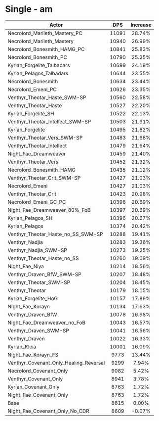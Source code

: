 # Single - am
| Actor | DPS | Increase |
|---|:---:|:---:|
|Necrolord_Marileth_Mastery_PC|11091|28.74%|
|Necrolord_Marileth_Mastery|10940|26.99%|
|Necrolord_Bonesmith_HAMG_PC|10841|25.83%|
|Necrolord_Bonesmith_PC|10790|25.25%|
|Kyrian_Forgelite_Talbadars|10699|24.19%|
|Kyrian_Pelagos_Talbadars|10644|23.55%|
|Necrolord_Bonesmith|10634|23.44%|
|Necrolord_Emeni_PC|10626|23.35%|
|Venthyr_Theotar_Haste_SWM-SP|10560|22.58%|
|Venthyr_Theotar_Haste|10527|22.20%|
|Kyrian_Forgelite_SH|10522|22.13%|
|Venthyr_Theotar_Intellect_SWM-SP|10503|21.91%|
|Kyrian_Forgelite|10495|21.82%|
|Venthyr_Theotar_Vers_SWM-SP|10483|21.68%|
|Venthyr_Theotar_Intellect|10479|21.64%|
|Night_Fae_Dreamweaver|10459|21.40%|
|Venthyr_Theotar_Vers|10452|21.32%|
|Necrolord_Bonesmith_HAMG|10435|21.12%|
|Venthyr_Theotar_Crit_SWM-SP|10427|21.03%|
|Necrolord_Emeni|10427|21.03%|
|Venthyr_Theotar_Crit|10423|20.98%|
|Necrolord_Emeni_GC_PC|10398|20.69%|
|Night_Fae_Dreamweaver_80%_FoB|10397|20.69%|
|Kyrian_Pelagos_SH|10396|20.67%|
|Kyrian_Pelagos|10374|20.42%|
|Venthyr_Theotar_Haste_no_SS_SWM-SP|10288|19.41%|
|Venthyr_Nadjia|10283|19.36%|
|Venthyr_Nadjia_SWM-SP|10273|19.25%|
|Venthyr_Theotar_Haste_no_SS|10260|19.09%|
|Night_Fae_Niya|10214|18.56%|
|Venthyr_Draven_BfW_SWM-SP|10207|18.48%|
|Venthyr_Theotar_SWM-SP|10204|18.45%|
|Venthyr_Theotar|10179|18.15%|
|Kyrian_Forgelite_HoG|10157|17.89%|
|Night_Fae_Korayn|10134|17.63%|
|Venthyr_Draven_BfW|10078|16.98%|
|Night_Fae_Dreamweaver_no_FoB|10043|16.57%|
|Venthyr_Draven_SWM-SP|10041|16.56%|
|Venthyr_Draven|10022|16.33%|
|Kyrian_Kleia|10001|16.09%|
|Night_Fae_Korayn_FS|9773|13.44%|
|Venthyr_Covenant_Only_Healing_Reversal|9299|7.94%|
|Necrolord_Covenant_Only|9082|5.42%|
|Venthyr_Covenant_Only|8941|3.78%|
|Kyrian_Covenant_Only|8763|1.72%|
|Night_Fae_Covenant_Only|8763|1.72%|
|Base|8615|0.00%|
|Night_Fae_Covenant_Only_No_CDR|8609|-0.07%|
